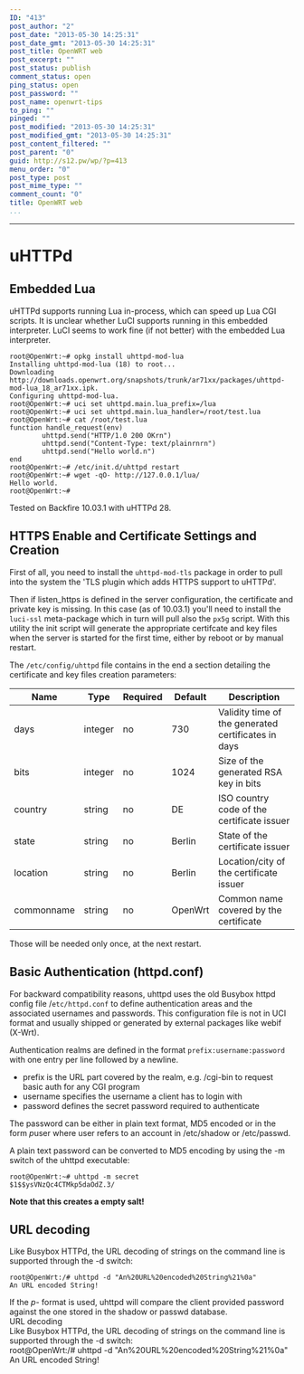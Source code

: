 ```yaml
---
ID: "413"
post_author: "2"
post_date: "2013-05-30 14:25:31"
post_date_gmt: "2013-05-30 14:25:31"
post_title: OpenWRT web
post_excerpt: ""
post_status: publish
comment_status: open
ping_status: open
post_password: ""
post_name: openwrt-tips
to_ping: ""
pinged: ""
post_modified: "2013-05-30 14:25:31"
post_modified_gmt: "2013-05-30 14:25:31"
post_content_filtered: ""
post_parent: "0"
guid: http://s12.pw/wp/?p=413
menu_order: "0"
post_type: post
post_mime_type: ""
comment_count: "0"
title: OpenWRT web
...
```

---

<h1>uHTTPd</h1>

<h2>Embedded Lua</h2>

uHTTPd supports running Lua in-process, which can speed up Lua CGI scripts. It is unclear whether LuCI supports running in this embedded interpreter. LuCI seems to work fine (if not better) with the embedded Lua interpreter.

<pre><code>root@OpenWrt:~# opkg install uhttpd-mod-lua
Installing uhttpd-mod-lua (18) to root...
Downloading http://downloads.openwrt.org/snapshots/trunk/ar71xx/packages/uhttpd-mod-lua_18_ar71xx.ipk.
Configuring uhttpd-mod-lua.
root@OpenWrt:~# uci set uhttpd.main.lua_prefix=/lua
root@OpenWrt:~# uci set uhttpd.main.lua_handler=/root/test.lua
root@OpenWrt:~# cat /root/test.lua
function handle_request(env)
        uhttpd.send("HTTP/1.0 200 OKrn")
        uhttpd.send("Content-Type: text/plainrnrn")
        uhttpd.send("Hello world.n")
end
root@OpenWrt:~# /etc/init.d/uhttpd restart
root@OpenWrt:~# wget -qO- http://127.0.0.1/lua/
Hello world.
root@OpenWrt:~#
</code></pre>

Tested on Backfire 10.03.1 with uHTTPd 28.

<h2>HTTPS Enable and Certificate Settings and Creation</h2>

First of all, you need to install the <code>uhttpd-mod-tls</code> package in order to pull into the system the 'TLS plugin which adds HTTPS support to uHTTPd'.

Then if listen_https is defined in the server configuration, the certificate and private key is missing. In this case (as of 10.03.1) you'll need to install the <code>luci-ssl</code> meta-package which in turn will pull also the <code>px5g</code> script. With this utility the init script will generate the appropriate certifcate and key files when the server is started for the first time, either by reboot or by manual restart.

The <code>/etc/config/uhttpd</code> file contains in the end a section detailing the certificate and key files creation parameters:

<table>
<thead>
<tr>
  <th>Name</th>
  <th>Type</th>
  <th>Required</th>
  <th>Default</th>
  <th>Description</th>
</tr>
</thead>
<tbody>
<tr>
  <td>days</td>
  <td>integer</td>
  <td>no</td>
  <td>730</td>
  <td>Validity time of the generated certificates in days</td>
</tr>
<tr>
  <td>bits</td>
  <td>integer</td>
  <td>no</td>
  <td>1024</td>
  <td>Size of the generated RSA key in bits</td>
</tr>
<tr>
  <td>country</td>
  <td>string</td>
  <td>no</td>
  <td>DE</td>
  <td>ISO country code of the certificate issuer</td>
</tr>
<tr>
  <td>state</td>
  <td>string</td>
  <td>no</td>
  <td>Berlin</td>
  <td>State of the certificate issuer</td>
</tr>
<tr>
  <td>location</td>
  <td>string</td>
  <td>no</td>
  <td>Berlin</td>
  <td>Location/city of the certificate issuer</td>
</tr>
<tr>
  <td>commonname</td>
  <td>string</td>
  <td>no</td>
  <td>OpenWrt</td>
  <td>Common name covered by the certificate</td>
</tr>
</tbody>
</table>

Those will be needed only once, at the next restart.

<h2>Basic Authentication (httpd.conf)</h2>

For backward compatibility reasons, uhttpd uses the old Busybox httpd config file /<code>etc/httpd.conf</code> to define authentication areas and the associated usernames and passwords. This configuration file is not in UCI format and usually shipped or generated by external packages like webif (X-Wrt).

Authentication realms are defined in the format <code>prefix:username:password</code> with one entry per line followed by a newline.

<ul>
<li>prefix is the URL part covered by the realm, e.g. /cgi-bin to request basic auth for any CGI program</li>
<li>username specifies the username a client has to login with</li>
<li>password defines the secret password required to authenticate</li>
</ul>

The password can be either in plain text format, MD5 encoded or in the form $p$user where user refers to an account in /etc/shadow or /etc/passwd.

A plain text password can be converted to MD5 encoding by using the -m switch of the uhttpd executable:

<pre><code>root@OpenWrt:~# uhttpd -m secret
$1$$ysVNzQc4CTMkp5daOdZ.3/
</code></pre>

<strong>Note that this creates a empty salt!</strong>

<h2>URL decoding</h2>

Like Busybox HTTPd, the URL decoding of strings on the command line is supported through the -d switch:

<pre><code>root@OpenWrt:/# uhttpd -d "An%20URL%20encoded%20String%21%0a"
An URL encoded String!
</code></pre>

If the $p$- format is used, uhttpd will compare the client provided password against the one stored in the shadow or passwd database.<br />
URL decoding<br />
Like Busybox HTTPd, the URL decoding of strings on the command line is supported through the -d switch:<br />
root@OpenWrt:/# uhttpd -d "An%20URL%20encoded%20String%21%0a"<br />
An URL encoded String!

